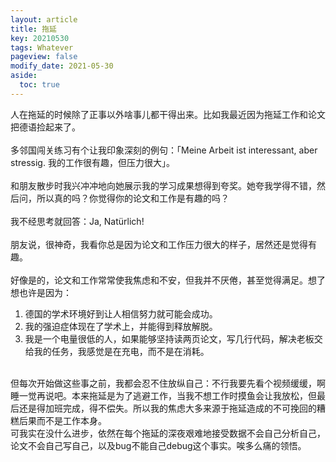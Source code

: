 ```yaml
---
layout: article
title: 拖延
key: 20210530
tags: Whatever
pageview: false
modify_date: 2021-05-30
aside:
  toc: true
---
```


<!--more-->

人在拖延的时候除了正事以外啥事儿都干得出来。比如我最近因为拖延工作和论文把德语捡起来了。    
<br/>
多邻国闯关练习有个让我印象深刻的例句：「Meine Arbeit ist interessant, aber stressig. 我的工作很有趣，但压力很大」。  
<br/>
和朋友散步时我兴冲冲地向她展示我的学习成果想得到夸奖。她夸我学得不错，然后问，所以真的吗？你觉得你的论文和工作是有趣的吗？  
<br/>
我不经思考就回答：Ja, Natürlich!  
<br/>
朋友说，很神奇，我看你总是因为论文和工作压力很大的样子，居然还是觉得有趣。  
<br/>
好像是的，论文和工作常常使我焦虑和不安，但我并不厌倦，甚至觉得满足。想了想也许是因为：  
1. 德国的学术环境好到让人相信努力就可能会成功。  
2. 我的强迫症体现在了学术上，并能得到释放解脱。
3. 我是一个电量很低的人，如果能够坚持读两页论文，写几行代码，解决老板交给我的任务，我感觉是在充电，而不是在消耗。      

<br/>
但每次开始做这些事之前，我都会忍不住放纵自己：不行我要先看个视频缓缓，啊睡一觉再说吧。本来拖延是为了逃避工作，当我不想工作时摸鱼会让我放松，但最后还是得加班完成，得不偿失。所以我的焦虑大多来源于拖延造成的不可挽回的糟糕后果而不是工作本身。

<br/>
可我实在没什么进步，依然在每个拖延的深夜艰难地接受数据不会自己分析自己，论文不会自己写自己，以及bug不能自己debug这个事实。唉多么痛的领悟。
